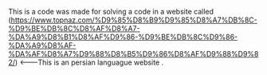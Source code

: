This is a code was made for solving a code in a website called 
(https://www.topnaz.com/%D9%85%D8%B9%D9%85%D8%A7%DB%8C-%D9%BE%DB%8C%D8%AF%D8%A7-%DA%A9%D8%B1%D8%AF%D9%86-%D9%BE%DB%8C%D9%86-%DA%A9%D8%AF-%DA%AF%D8%A7%D9%88%D8%B5%D9%86%D8%AF%D9%88%D9%82/) <---This is an persian languague website .
